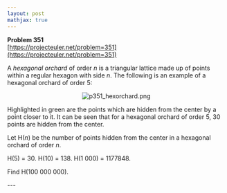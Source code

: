 ```yaml
---
layout: post
mathjax: true
---
```

**Problem 351**  
[https://projecteuler.net/problem=351](https://projecteuler.net/problem=351)

<p>A <i>hexagonal orchard</i> of order <var>n</var> is a triangular lattice made up of points within a regular hexagon with side <var>n</var>. The following is an example of a hexagonal orchard of order 5:
</p>

<div align="center">
<img src="project/images/p351_hexorchard.png" class="dark_img" alt="p351_hexorchard.png" /><br /></div>

<p>
Highlighted in green are the points which are hidden from the center by a point closer to it. It can be seen that for a hexagonal orchard of order 5, 30 points are hidden from the center.
</p>

<p>
Let H(<var>n</var>) be the number of points hidden from the center in a hexagonal orchard of order <var>n</var>.
</p>

<p>
H(5) = 30. H(10) = 138. H(1 000) = 1177848.
</p>

<p>
Find H(100 000 000).
</p>
---
